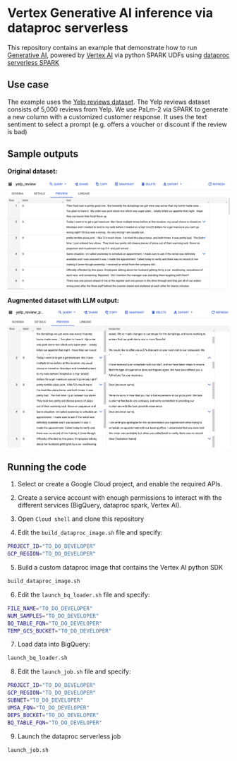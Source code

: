 # Vertex Generative AI inference via dataproc serverless

This repository contains an example that demonstrate how to run
[Generative AI](https://cloud.google.com/ai/generative-ai), powered by [Vertex AI](https://cloud.google.com/vertex-ai) via python SPARK UDFs using 
 [dataproc serverless SPARK]( https://cloud.google.com/dataproc-serverless)  


## Use case
The example uses the [Yelp reviews dataset](https://www.tensorflow.org/datasets/community_catalog/huggingface/yelp_review_full). The Yelp reviews dataset consists of 5,000 reviews from Yelp. We use PaLm-2 via SPARK to generate a new column with a customized customer response. It uses the text sentiment to select a prompt  (e.g. offers a voucher or discount if the review is bad)

## Sample outputs

**Original dataset:**

![Sample output 1](assets/02.png)

**Augmented dataset with LLM output:**

![Sample output 2](assets/01.png)

## Running the code

1. Select or create a Google Cloud project, and enable the required APIs.

2. Create a service account with enough permissions to interact with the different services (BigQuery, dataproc spark, Vertex AI).

3. Open `Cloud shell` and clone this repository

4. Edit the `build_dataproc_image.sh` file and specify:
```bash
PROJECT_ID="TO_DO_DEVELOPER"
GCP_REGION="TO_DO_DEVELOPER"
```
5. Build a custom dataproc image that contains the Vertex AI python SDK
```bash
build_dataproc_image.sh
```
6. Edit the `launch_bq_loader.sh` file and specify:

```bash
FILE_NAME="TO_DO_DEVELOPER"
NUM_SAMPLES="TO_DO_DEVELOPER"
BQ_TABLE_FQN="TO_DO_DEVELOPER"
TEMP_GCS_BUCKET="TO_DO_DEVELOPER"
```

7. Load data into BigQuery:

```bash
launch_bq_loader.sh
```

8. Edit the `launch_job.sh` file and specify:

```bash
PROJECT_ID="TO_DO_DEVELOPER"
GCP_REGION="TO_DO_DEVELOPER"
SUBNET="TO_DO_DEVELOPER"
UMSA_FQN="TO_DO_DEVELOPER"
DEPS_BUCKET="TO_DO_DEVELOPER"
BQ_TABLE_FQN="TO_DO_DEVELOPER"
```

9. Launch the dataproc serverless job
```bash
launch_job.sh
```